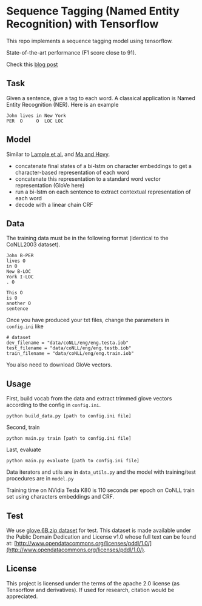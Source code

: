 # Sequence Tagging (Named Entity Recognition) with Tensorflow

This repo implements a sequence tagging model using tensorflow.

State-of-the-art performance (F1 score close to 91).

Check this [blog post](https://guillaumegenthial.github.io/sequence-tagging-with-tensorflow.html)

## Task

Given a sentence, give a tag to each word. A classical application is Named Entity Recognition (NER). Here is an example

```
John lives in New York
PER  O     O  LOC LOC
```

## Model

Similar to [Lample et al.](https://arxiv.org/abs/1603.01360) and [Ma and Hovy](https://arxiv.org/pdf/1603.01354.pdf).

- concatenate final states of a bi-lstm on character embeddings to get a character-based representation of each word
- concatenate this representation to a standard word vector representation (GloVe here)
- run a bi-lstm on each sentence to extract contextual representation of each word
- decode with a linear chain CRF

## Data

The training data must be in the following format (identical to the CoNLL2003 dataset).


```
John B-PER
lives O
in O
New B-LOC
York I-LOC
. O

This O
is O
another O
sentence
```


Once you have produced your txt files, change the parameters in `config.ini` like

```
# dataset
dev_filename = "data/coNLL/eng/eng.testa.iob"
test_filename = "data/coNLL/eng/eng.testb.iob"
train_filename = "data/coNLL/eng/eng.train.iob"
```

You also need to download GloVe vectors.

## Usage

First, build vocab from the data and extract trimmed glove vectors according to the config in `config.ini`.

```
python build_data.py [path to config.ini file]
```

Second, train 

```
python main.py train [path to config.ini file]
```

Last, evaluate

```
python main.py evaluate [path to config.ini file]
```

Data iterators and utils are in `data_utils.py` and the model with training/test procedures are in `model.py`

Training time on NVidia Tesla K80 is 110 seconds per epoch on CoNLL train set using characters embeddings and CRF.

## Test
We use [glove.6B.zip dataset](https://nlp.stanford.edu/projects/glove/) for test.
This dataset is made available under the Public Domain Dedication and License v1.0 whose full text can be found at: [http://www.opendatacommons.org/licenses/pddl/1.0/](http://www.opendatacommons.org/licenses/pddl/1.0/).  

## License 

This project is licensed under the terms of the apache 2.0 license (as Tensorflow and derivatives). If used for research, citation would be appreciated.

